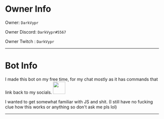 # Owner Info

Owner: `DarkVypr`

Owner Discord: `DarkVypr#5567`

Owner Twitch : `DarkVypr`

---

# Bot Info

I made this bot on my free time, for my chat mostly as it has commands that link back to my socials. <img src="https://i.darkvypr.com/VeryPog.gif" width="40" height="40">

I wanted to get somewhat familiar with JS and shit. (I still have no fucking clue how this works or anything so don't ask me pls lol)

---
